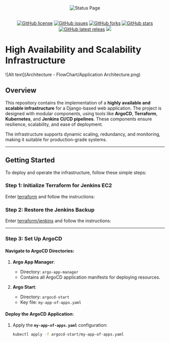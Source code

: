<div align="center">
    <img alt="Status Page" src="https://cdn.herrtxbias.net/status-page/logo_gray/logo_small.png"></a>
</div>
<br />
<p align="center">
    <a href="https://github.com/Status-Page/Status-Page"><img alt="GitHub license" src="https://img.shields.io/github/license/Status-Page/Status-Page"></a>
    <a href="https://github.com/Status-Page/Status-Page/issues"><img alt="GitHub issues" src="https://img.shields.io/github/issues/Status-Page/Status-Page"></a>
    <a href="https://github.com/Status-Page/Status-Page/network"><img alt="GitHub forks" src="https://img.shields.io/github/forks/Status-Page/Status-Page"></a>
    <a href="https://github.com/Status-Page/Status-Page/stargazers"><img alt="GitHub stars" src="https://img.shields.io/github/stars/Status-Page/Status-Page"></a>
    <a href="https://github.com/Status-Page/Status-Page/releases"><img alt="GitHub latest releas" src="https://img.shields.io/github/release/Status-Page/Status-Page"></a>
    <a href="https://www.codacy.com/gh/Status-Page/Status-Page/dashboard?utm_source=github.com&amp;utm_medium=referral&amp;utm_content=Status-Page/Status-Page&amp;utm_campaign=Badge_Grade"><img src="https://app.codacy.com/project/badge/Grade/250b53ad99ca432cbac8d761a975b34d"/></a>
</p>

# High Availability and Scalability Infrastructure

![Alt text](Architecture - FlowChart/Application Architecture.png)

## Overview

This repository contains the implementation of a **highly available and scalable infrastructure** for a Django-based web application. The project is designed with modular components, using tools like **ArgoCD**, **Terraform**, **Kubernetes**, and **Jenkins CI/CD pipelines**. These components ensure resilience, scalability, and ease of deployment.

The infrastructure supports dynamic scaling, redundancy, and monitoring, making it suitable for production-grade systems.

---

## Getting Started

To deploy and operate the infrastructure, follow these simple steps:

### Step 1: Initialize Terraform for Jenkins EC2

Enter [terraform](Terraform/README.md) and follow the instructions:

### Step 2: Restore the Jenkins Backup

Enter [terraform/jenkins](Terraform/Jenkins) and follow the instructions:

---

### Step 3: Set Up ArgoCD

#### Navigate to **ArgoCD Directories**:

1. **Argo App Manager**:

   - Directory: `argo-app-manager`
   - Contains all ArgoCD application manifests for deploying resources.

2. **Argo Start**:
   - Directory: `argocd-start`
   - Key file: `my-app-of-apps.yaml`

#### Deploy the ArgoCD Application:

1. Apply the **`my-app-of-apps.yaml`** configuration:
   ```bash
   kubectl apply -f argocd-start/my-app-of-apps.yaml
   ```
